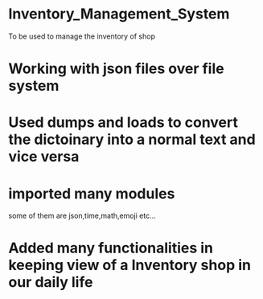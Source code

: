 # Inventory_Management_System 
To be used to manage the inventory of shop
# Working with json files over file system
# Used dumps and loads to convert the dictoinary into a normal text and vice versa
# imported many modules
some of them are json,time,math,emoji etc...
# Added many functionalities in keeping view of a Inventory shop in our daily life 
